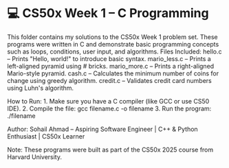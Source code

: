 # 💻 CS50x Week 1 – C Programming

This folder contains my solutions to the CS50x Week 1 problem set. These programs were written in C and demonstrate basic programming concepts such as loops, conditions, user input, and algorithms. Files Included: hello.c – Prints "Hello, world!" to introduce basic syntax. mario_less.c – Prints a left-aligned pyramid using # bricks. mario_more.c – Prints a right-aligned Mario-style pyramid. cash.c – Calculates the minimum number of coins for change using greedy algorithm. credit.c – Validates credit card numbers using Luhn's algorithm.

How to Run: 1. Make sure you have a C compiler (like GCC or use CS50 IDE). 2. Compile the file: gcc filename.c -o filename 3. Run the program: ./filename

Author: Sohail Ahmad – Aspiring Software Engineer | C++ & Python Enthusiast | CS50x Learner

Note: These programs were built as part of the CS50x 2025 course from Harvard University.
